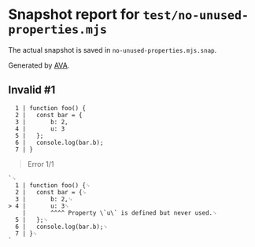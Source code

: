 # Snapshot report for `test/no-unused-properties.mjs`

The actual snapshot is saved in `no-unused-properties.mjs.snap`.

Generated by [AVA](https://avajs.dev).

## Invalid #1

      1 | function foo() {
      2 | 	const bar = {
      3 | 		b: 2,
      4 | 		u: 3
      5 | 	};
      6 | 	console.log(bar.b);
      7 | }

> Error 1/1

    `␊
      1 | function foo() {␊
      2 | 	const bar = {␊
      3 | 		b: 2,␊
    > 4 | 		u: 3␊
        | 		^^^^ Property \`u\` is defined but never used.␊
      5 | 	};␊
      6 | 	console.log(bar.b);␊
      7 | }␊
    `
